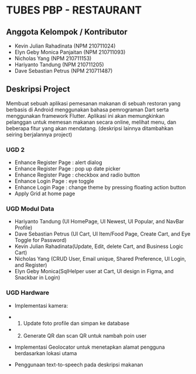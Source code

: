 # TUBES PBP - RESTAURANT

## Anggota Kelompok / Kontributor

- Kevin Julian Rahadinata (NPM 210711024)
- Elyn Geby Monica Panjaitan (NPM 210711093)
- Nicholas Yang (NPM 210711153)
- Hariyanto Tandung (NPM 210711205)
- Dave Sebastian Petrus (NPM 210711487)

## Deskripsi Project

Membuat sebuah aplikasi pemesanan makanan di sebuah restoran yang berbasis di Android menggunakan bahasa pemrograman Dart serta menggunakan framework Flutter. Aplikasi ini akan memungkinkan pelanggan untuk memesan makanan secara online, melihat menu, dan beberapa fitur yang akan mendatang. (deskripsi lainnya ditambahkan seiring berjalannya project)

### UGD 2

- Enhance Register Page : alert dialog
- Enhance Register Page : pop up date picker
- Enhance Register Page : checkbox and radio button
- Enhance Login Page : eye toggle
- Enhance Login Page : change theme by pressing floating action button
- Apply Grid at home page

### UGD Modul Data
- Hariyanto Tandung (UI HomePage, UI Newest, UI Popular, and NavBar Profile)
- Dave Sebastian Petrus (UI Cart, UI Item/Food Page, Create Cart, and Eye Toggle for Password)
- Kevin Julian Rahadinata(Update, Edit, delete Cart, and Business Logic Cart)
- Nicholas Yang (CRUD User, Email unique, Shared Preference, UI Login, and Register)  
- Elyn Geby Monica(SqlHelper user at Cart, UI design in Figma, and Snackbar in Login)

### UGD Hardware
- Implementasi kamera:
- 1. Update foto profile dan simpan ke database
- 2. Generate QR dan scan QR untuk nambah poin user

- Implementasi Geolocator untuk menetapkan alamat pengguna berdasarkan lokasi utama
- Penggunaan text-to-speech pada deskripsi makanan
